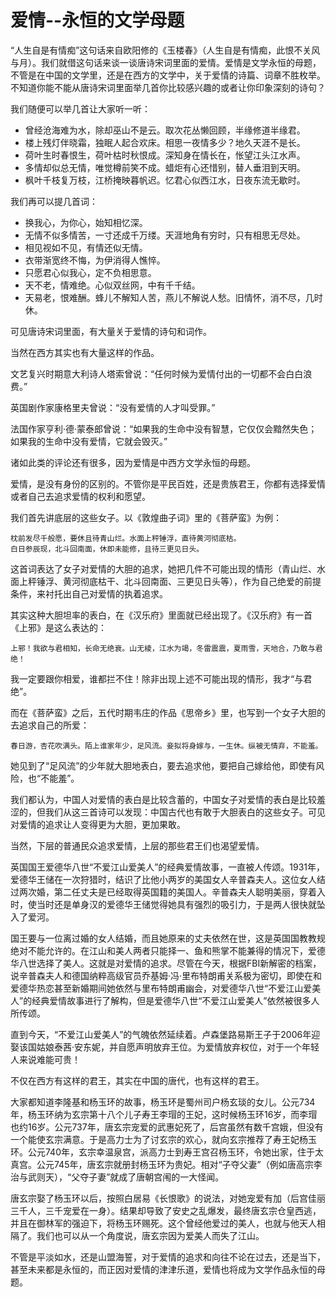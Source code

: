 # 爱情--永恒的文学母题
“人生自是有情痴”这句话来自欧阳修的《玉楼春》（人生自是有情痴，此恨不关风与月）。我们就借这句话来谈一谈唐诗宋词里面的爱情。爱情是文学永恒的母题，不管是在中国的文学里，还是在西方的文学中，关于爱情的诗篇、词章不胜枚举。不知道你能不能从唐诗宋词里面举几首你比较感兴趣的或者让你印象深刻的诗句？

我们随便可以举几首让大家听一听：
+ 曾经沧海难为水，除却巫山不是云。取次花丛懒回顾，半缘修道半缘君。
+ 楼上残灯伴晓霜，独眠人起合欢床。相思一夜情多少？地久天涯不是长。
+ 荷叶生时春恨生，荷叶枯时秋恨成。深知身在情长在，怅望江头江水声。
+ 多情却似总无情，唯觉樽前笑不成。蜡炬有心还惜别，替人垂泪到天明。
+ 枫叶千枝复万枝，江桥掩映暮帆迟。忆君心似西江水，日夜东流无歇时。

我们再可以提几首词：
+ 换我心，为你心，始知相忆深。
+ 无情不似多情苦，一寸还成千万缕。天涯地角有穷时，只有相思无尽处。
+ 相见视如不见，有情还似无情。
+ 衣带渐宽终不悔，为伊消得人憔悴。
+ 只愿君心似我心，定不负相思意。
+ 天不老，情难绝。心似双丝网，中有千千结。
+ 天易老，恨难酬。蜂儿不解知人苦，燕儿不解说人愁。旧情怀，消不尽，几时休。

可见唐诗宋词里面，有大量关于爱情的诗句和词作。

当然在西方其实也有大量这样的作品。

文艺复兴时期意大利诗人塔索曾说：“任何时候为爱情付出的一切都不会白白浪费。”

英国剧作家康格里夫曾说：“没有爱情的人才叫受罪。”

法国作家亨利·德·蒙泰郎曾说：“如果我的生命中没有智慧，它仅仅会黯然失色；如果我的生命中没有爱情，它就会毁灭。”

诸如此类的评论还有很多，因为爱情是中西方文学永恒的母题。

爱情，是没有身份的区别的。不管你是平民百姓，还是贵族君王，你都有选择爱情或者自己去追求爱情的权利和愿望。

我们首先讲底层的这些女子。以《敦煌曲子词》里的《菩萨蛮》为例：
```
枕前发尽千般愿，要休且待青山烂。水面上秤锤浮，直待黄河彻底枯。
白日参辰现，北斗回南面，休即未能修，且待三更见日头。
```

这首词表达了女子对爱情的大胆的追求，她把几件不可能出现的情形（青山烂、水面上秤锤浮、黄河彻底枯干、北斗回南面、三更见日头等），作为自己绝爱的前提条件，来衬托出自己对爱情的执着追求。

其实这种大胆坦率的表白，在《汉乐府》里面就已经出现了。《汉乐府》有一首《上邪》是这么表达的：
```
上邪！我欲与君相知，长命无绝衰。山无棱，江水为竭，冬雷震震，夏雨雪，天地合，乃敢与君绝！
```
我一定要跟你相爱，谁都拦不住！除非出现上述不可能出现的情形，我才“与君绝”。

而在《菩萨蛮》之后，五代时期韦庄的作品《思帝乡》里，也写到一个女子大胆的去追求自己的所爱：
```
春日游，杏花吹满头。陌上谁家年少，足风流。妾拟将身嫁与，一生休。纵被无情弃，不能羞。
```
她见到了“足风流”的少年就大胆地表白，要去追求他，要把自己嫁给他，即使有风险，也“不能羞”。

我们都认为，中国人对爱情的表白是比较含蓄的，中国女子对爱情的表白是比较羞涩的，但我们从这三首诗可以发现：中国古代也有敢于大胆表白的这些女子。可见对爱情的追求让人变得更为大胆，更加果敢。

当然，下层的普通民众追求爱情，上层的那些君王们也渴望爱情。

英国国王爱德华八世“不爱江山爱美人”的经典爱情故事，一直被人传颂。1931年，爱德华王储在一次狩猎时，结识了比他小两岁的美国女人辛普森夫人。这位女人结过两次婚，第二任丈夫是已经取得英国籍的美国人。辛普森夫人聪明美丽，穿着入时，使当时还是单身汉的爱德华王储觉得她具有强烈的吸引力，于是两人很快就坠入了爱河。

国王要与一位离过婚的女人结婚，而且她原来的丈夫依然在世，这是英国国教教规绝对不能允许的。在江山和美人两者只能择一、鱼和熊掌不能兼得的情况下，爱德华八世选择了美人。这就是对爱情的追求。尽管在今天，根据FBI新解密的档案，说辛普森夫人和德国纳粹高级官员乔基姆·冯·里布特朗甫关系极为密切，即使在和爱德华热恋甚至新婚期间她依然与里布特朗甫幽会，对爱德华八世“不爱江山爱美人”的经典爱情故事进行了解构，但是爱德华八世“不爱江山爱美人”依然被很多人所传颂。

直到今天，“不爱江山爱美人”的气魄依然延续着。卢森堡路易斯王子于2006年迎娶该国姑娘泰茜·安东妮，并自愿声明放弃王位。为爱情放弃权位，对于一个年轻人来说难能可贵！

不仅在西方有这样的君王，其实在中国的唐代，也有这样的君王。

大家都知道李隆基和杨玉环的故事，杨玉环是蜀州司户杨玄琰的女儿。公元734年，杨玉环纳为玄宗第十八个儿子寿王李瑁的王妃，这时候杨玉环16岁，而李瑁也约16岁。公元737年，唐玄宗宠爱的武惠妃死了，后宫虽然有数千宫娥，但没有一个能使玄宗满意。于是高力士为了讨玄宗的欢心，就向玄宗推荐了寿王妃杨玉环。公元740年，玄宗幸温泉宫，派高力士到寿王宫召杨玉环，令她出家，住于太真宫。公元745年，唐玄宗就册封杨玉环为贵妃。相对“子夺父妻”（例如唐高宗李治与武则天），“父夺子妻”就成了唐朝宫闱的一大怪闻。

唐玄宗娶了杨玉环以后，按照白居易《长恨歌》的说法，对她宠爱有加（后宫佳丽三千人，三千宠爱在一身）。结果却导致了安史之乱爆发，最终唐玄宗仓皇西逃，并且在御林军的强迫下，将杨玉环赐死。这个曾经他爱过的美人，也就与他天人相隔了。我们也可以从一个角度说，唐玄宗因为爱美人而失了江山。

不管是平淡如水，还是山盟海誓，对于爱情的追求和向往不论在过去，还是当下，甚至未来都是永恒的，而正因对爱情的津津乐道，爱情也将成为文学作品永恒的母题。
